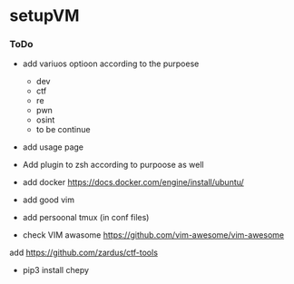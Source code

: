 # setupVM



### ToDo


- add variuos optioon according to the purpoese
  - dev
  - ctf
  - re
  - pwn
  - osint
  - to be continue


- add usage page
- Add plugin to zsh according to purpoose as well
- add docker   https://docs.docker.com/engine/install/ubuntu/
- add good vim 
- add persoonal tmux (in conf files)
- check VIM awasome https://github.com/vim-awesome/vim-awesome

add https://github.com/zardus/ctf-tools


- pip3 install chepy
